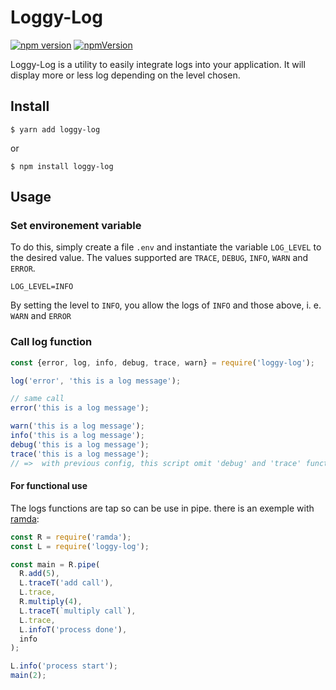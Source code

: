 # Loggy-Log

[![npm version](https://badge.fury.io/js/loggy-log.svg)](https://badge.fury.io/js/loggy-log)
[![npmVersion](https://img.shields.io/badge/code_style-XO-5ed9c7.svg)](https://github.com/xojs/xo) 

Loggy-Log is a utility to easily integrate logs into your application. It will display more or less log depending on the level chosen.

## Install

```
$ yarn add loggy-log
```
or
```
$ npm install loggy-log
```

## Usage

### Set environement variable

To do this, simply create a file `.env` and instantiate the variable `LOG_LEVEL` to the desired value. The values supported are `TRACE`, `DEBUG`, `INFO`, `WARN` and `ERROR`.

```
LOG_LEVEL=INFO
```

By setting the level to `INFO`, you allow the logs of `INFO` and those above, i. e. `WARN` and `ERROR`

### Call log function

```js
const {error, log, info, debug, trace, warn} = require('loggy-log');

log('error', 'this is a log message');

// same call
error('this is a log message');

warn('this is a log message');
info('this is a log message');
debug('this is a log message');
trace('this is a log message');
// =>  with previous config, this script omit 'debug' and 'trace' functions
```

#### For functional use

The logs functions are tap so can be use in pipe. there is an exemple with [ramda](https://ramdajs.com/):

```js
const R = require('ramda');
const L = require('loggy-log');

const main = R.pipe(
  R.add(5),
  L.traceT('add call'),
  L.trace,
  R.multiply(4),
  L.traceT(`multiply call`),
  L.trace,
  L.infoT('process done'),
  info
);

L.info('process start');
main(2);
```


